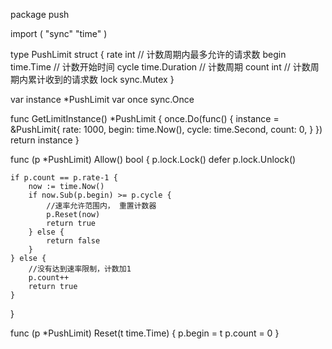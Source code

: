 package push

import (
	"sync"
	"time"
)

type PushLimit struct {
	rate  int           // 计数周期内最多允许的请求数
	begin time.Time     // 计数开始时间
	cycle time.Duration // 计数周期
	count int           // 计数周期内累计收到的请求数
	lock  sync.Mutex
}

var instance *PushLimit
var once sync.Once

func GetLimitInstance() *PushLimit {
	once.Do(func() {
		instance = &PushLimit{
			rate:  1000,
			begin: time.Now(),
			cycle: time.Second,
			count: 0,
		}
	})
	return instance
}

func (p *PushLimit) Allow() bool {
	p.lock.Lock()
	defer p.lock.Unlock()

	if p.count == p.rate-1 {
		now := time.Now()
		if now.Sub(p.begin) >= p.cycle {
			//速率允许范围内， 重置计数器
			p.Reset(now)
			return true
		} else {
			return false
		}
	} else {
		//没有达到速率限制，计数加1
		p.count++
		return true
	}
}

func (p *PushLimit) Reset(t time.Time) {
	p.begin = t
	p.count = 0
}
